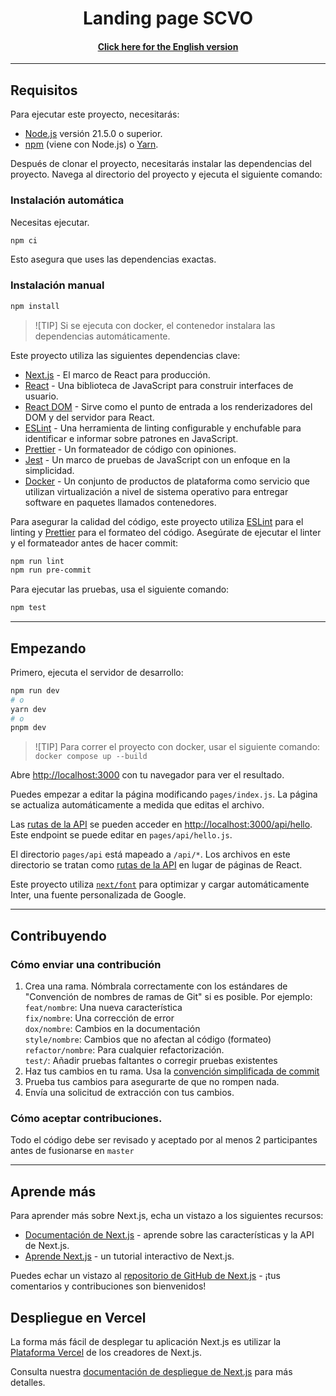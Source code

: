 <p align="center">
    <h1 align="center"/> Landing page SCVO </h1>
    <h4 align="center"> <a href="/docs/README(EN).md">Click here for the English version </a></h4>
</p>

---

## Requisitos

Para ejecutar este proyecto, necesitarás:

- [Node.js](https://nodejs.org/en/) versión 21.5.0 o superior.
- [npm](https://www.npmjs.com/) (viene con Node.js) o [Yarn](https://yarnpkg.com/).

Después de clonar el proyecto, necesitarás instalar las dependencias del proyecto. Navega al directorio del proyecto y ejecuta el siguiente comando:

### Instalación automática

Necesitas ejecutar.

```bash
npm ci
```

Esto asegura que uses las dependencias exactas.

### Instalación manual

```bash
npm install
```

> ![TIP]
> Si se ejecuta con docker, el contenedor instalara las dependencias automáticamente.

Este proyecto utiliza las siguientes dependencias clave:

- [Next.js](https://nextjs.org/) - El marco de React para producción.
- [React](https://reactjs.org/) - Una biblioteca de JavaScript para construir interfaces de usuario.
- [React DOM](https://reactjs.org/docs/react-dom.html) - Sirve como el punto de entrada a los renderizadores del DOM y del servidor para React.
- [ESLint](https://eslint.org/) - Una herramienta de linting configurable y enchufable para identificar e informar sobre patrones en JavaScript.
- [Prettier](https://prettier.io/) - Un formateador de código con opiniones.
- [Jest](https://jestjs.io/) - Un marco de pruebas de JavaScript con un enfoque en la simplicidad.
- [Docker]() - Un conjunto de productos de plataforma como servicio que utilizan virtualización a nivel de sistema operativo para entregar software en paquetes llamados contenedores.

Para asegurar la calidad del código, este proyecto utiliza [ESLint](https://eslint.org/) para el linting y [Prettier](https://prettier.io/) para el formateo del código. Asegúrate de ejecutar el linter y el formateador antes de hacer commit:

```bash
npm run lint
npm run pre-commit
```

Para ejecutar las pruebas, usa el siguiente comando:

```bash
npm test
```

---

## Empezando

Primero, ejecuta el servidor de desarrollo:

```bash
npm run dev
# o
yarn dev
# o
pnpm dev
```
> ![TIP]
> Para correr el proyecto con docker, usar el siguiente comando: `docker compose up --build`

Abre [http://localhost:3000](http://localhost:3000) con tu navegador para ver el resultado.

Puedes empezar a editar la página modificando `pages/index.js`. La página se actualiza automáticamente a medida que editas el archivo.

Las [rutas de la API](https://nextjs.org/docs/api-routes/introduction) se pueden acceder en [http://localhost:3000/api/hello](http://localhost:3000/api/hello). Este endpoint se puede editar en `pages/api/hello.js`.

El directorio `pages/api` está mapeado a `/api/*`. Los archivos en este directorio se tratan como [rutas de la API](https://nextjs.org/docs/api-routes/introduction) en lugar de páginas de React.

Este proyecto utiliza [`next/font`](https://nextjs.org/docs/basic-features/font-optimization) para optimizar y cargar automáticamente Inter, una fuente personalizada de Google.

---

## Contribuyendo

### Cómo enviar una contribución

1. Crea una rama. Nómbrala correctamente con los estándares de "Convención de nombres de ramas de Git" si es posible. Por ejemplo:<br>
   `feat/nombre`: Una nueva característica <br>
   `fix/nombre`: Una corrección de error <br>
   `dox/nombre`: Cambios en la documentación<br>
   `style/nombre`: Cambios que no afectan al código (formateo)<br>
   `refactor/nombre`: Para cualquier refactorización.<br>
   `test/`: Añadir pruebas faltantes o corregir pruebas existentes<br>
2. Haz tus cambios en tu rama. Usa la [convención simplificada de commit](https://dev.to/varbsan/a-simplified-convention-for-naming-branches-and-commits-in-git-il4)
3. Prueba tus cambios para asegurarte de que no rompen nada.
4. Envía una solicitud de extracción con tus cambios.

### Cómo aceptar contribuciones.

Todo el código debe ser revisado y aceptado por al menos 2 participantes antes de fusionarse en `master`

---

## Aprende más

Para aprender más sobre Next.js, echa un vistazo a los siguientes recursos:

- [Documentación de Next.js](https://nextjs.org/docs) - aprende sobre las características y la API de Next.js.
- [Aprende Next.js](https://nextjs.org/learn) - un tutorial interactivo de Next.js.

Puedes echar un vistazo al [repositorio de GitHub de Next.js](https://github.com/vercel/next.js/) - ¡tus comentarios y contribuciones son bienvenidos!

## Despliegue en Vercel

La forma más fácil de desplegar tu aplicación Next.js es utilizar la [Plataforma Vercel](https://vercel.com/new?utm_medium=default-template&filter=next.js&utm_source=create-next-app&utm_campaign=create-next-app-readme) de los creadores de Next.js.

Consulta nuestra [documentación de despliegue de Next.js](https://nextjs.org/docs/deployment) para más detalles.
